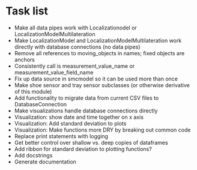 # Task list

* Make all data pipes work with Localizationodel or LocalizationModelMultilateration
* Make LocalizationModel and LocalizationModelMultilateration work directly with database connections (no data pipes)
* Remove all references to moving_objects in names; fixed objects are anchors
* Consistently call is measurement_value_name or measurement_value_field_name
* Fix up data source in smcmodel so it can be used more than once
* Make shoe sensor and tray sensor subclasses (or otherwise derivative of this module)
* Add functionality to migrate data from current CSV files to DatabaseConnection
* Make visualizations handle database connections directly
* Visualization: show date and time together on x axis
* Visualization: Add standard deviation to plots
* Visualization: Make functions more DRY by breaking out common code
* Replace print statements with logging
* Get better control over shallow vs. deep copies of dataframes
* Add ribbon for standard deviation to plotting functions?
* Add docstrings
* Generate documentation
